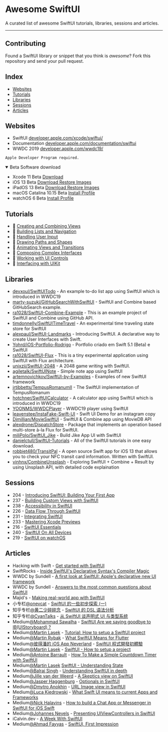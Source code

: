 # Awesome SwiftUI

A curated list of awesome SwiftUI tutorials, libraries, sessions and articles.

---

## Contributing

Found a SwiftUI library or snippet that you think is *awesome*? Fork this repository and send your pull request.

## Index

  - [Websites](#websites) 
  - [Tutorials](#tutorials)
  - [Libraries](#libraries)
  - [Sessions](#sessions)
  - [Articles](#articles)

## Websites

* SwiftUI [developer.apple.com/xcode/swiftui/](https://developer.apple.com/xcode/swiftui/)
* Documentation [developer.apple.com/documentation/swiftui](https://developer.apple.com/documentation/swiftui)
* WWDC 2019 [developer.apple.com/wwdc19/](https://developer.apple.com/wwdc19/)

```
Apple Developer Program required.
```
<details open>
  <summary>Beta Software download</summary>
  <ul><li>Xcode 11 Beta <a href="https://developer.apple.com/services-account/download?path=/WWDC_2019/Xcode_11_Beta/Xcode_11_Beta.xip">Download</a></li>
  <li>iOS 13 Beta <a href="https://developer.apple.com/download/#ios-restore-images-iphone-new">Download Restore Images</a></li>
  <li>iPadOS 13 Beta <a href="https://developer.apple.com/download/#ios-restore-images-ipad-new">Download Restore Images</a></li>
  <li>macOS Catalina 10.15 Beta <a href="https://developer.apple.com/services-account/download?path=/WWDC_2019/macOS_10.15_Developer_Beta_Access_Utility/macOSDeveloperBetaAccessUtility.dmg">Install Profile</a></li>
  <li>watchOS 6 Beta <a href="https://developer.apple.com/services-account/download?path=/WWDC_2019/watchOS_6_beta_Configuration_Profile/watchOS_6_Beta_Profilemobileconfig.mobileconfig">Install Profile</a></li></ul>
</details>

## Tutorials

*  [Creating and Combining Views](https://developer.apple.com/tutorials/swiftui/creating-and-combining-views)
*  [Building Lists and Navigation](https://developer.apple.com/tutorials/swiftui/building-lists-and-navigation)
*  [Handling User Input](https://developer.apple.com/tutorials/swiftui/handling-user-input)
*  [Drawing Paths and Shapes](https://developer.apple.com/tutorials/swiftui/drawing-paths-and-shapes)
*  [Animating Views and Transitions](https://developer.apple.com/tutorials/swiftui/animating-views-and-transitions)
*  [Composing Complex Interfaces](https://developer.apple.com/tutorials/swiftui/composing-complex-interfaces)
*  [Working with UI Controls](https://developer.apple.com/tutorials/swiftui/working-with-ui-controls)
*  [Interfacing with UIKit](https://developer.apple.com/tutorials/swiftui/interfacing-with-uikit)

## Libraries

* [devxoul/SwiftUITodo](https://github.com/devxoul/SwiftUITodo) - An example to-do list app using SwiftUI which is introduced in WWDC19
* [marty-suzuki/GitHubSearchWithSwiftUI](https://github.com/marty-suzuki/GitHubSearchWithSwiftUI) - SwiftUI and Combine based GitHubSearch example.
* [ra1028/SwiftUI-Combine-Example](https://github.com/ra1028/SwiftUI-Combine-Example) - This is an example project of SwiftUI and Combine using GitHub API.
* [timdonnelly/SwiftUITimeTravel](https://github.com/timdonnelly/SwiftUITimeTravel) - An experimental time traveling state store for SwiftUI
* [alexpaul/SwiftUI-Landmarks](https://github.com/alexpaul/SwiftUI-Landmarks) - Introducing SwiftUI. A declarative way to create User Interfaces with Swift.
* [Yohrd/iOS-Portfolio-Rodrigo](https://github.com/Yohrd/iOS-Portfolio-Rodrigo) - Portfolio criado em Swift 5.1 (Beta) e SwiftUI
* [ra1028/SwiftUI-Flux](https://github.com/ra1028/SwiftUI-Flux) - This is a tiny experimental application using SwiftUI with Flux architecture.
* [unixzii/SwiftUI-2048](https://github.com/unixzii/SwiftUI-2048) - A 2048 game writing with SwiftUI.
* [agiletalk/SwiftUINote](https://github.com/agiletalk/SwiftUINote) - Simple note app using SwiftUI
* [artemnovichkov/SwiftUI-by-Examples](https://github.com/artemnovichkov/SwiftUI-by-Examples) - Examples of new SwiftUI framework
* [jrtibbetts/TempusRomanumII](https://github.com/jrtibbetts/TempusRomanumII) - The SwiftUI implementation of TempusRomanum
* [hotchner/SwiftUICalculator](https://github.com/hotchner/SwiftUICalculator) - A calculator app using SwiftUI which is introduced in WWDC19
* [YOONMS/WWDCPlayer](https://github.com/YOONMS/WWDCPlayer) - WWDC19 player using SwiftUI 
* [leavenstee/InstaFake-Swift-UI](https://github.com/leavenstee/InstaFake-Swift-UI) - Swift UI Demo for an instagram copy
* [Dimillian/MovieSwiftUI](https://github.com/Dimillian/MovieSwiftUI) - SwiftUI & Combine app using MovieDB API
* [alexdrone/DispatchStore](https://github.com/alexdrone/DispatchStore) - Package that implements an operation based multi-store à-la Flux for SwiftUI.
* [miliPolo/SwiftUI_Jike](https://github.com/miliPolo/SwiftUI_Jike) - Build Jike App UI with SwiftUI
* [danielctull/SwiftUI-Tutorials](https://github.com/danielctull/SwiftUI-Tutorials) - All of the SwiftUI tutorials in one easy download.
* [robbiet480/TransitPal](https://github.com/robbiet480/TransitPal) - A open source Swift app for iOS 13 that allows you to check your NFC transit card information. Written with SwiftUI.
* [vinhnx/CombineUnsplash](https://github.com/vinhnx/CombineUnsplash) - Exploring SwiftUI + Combine + Result by using Unsplash API, with detailed code explaination

## Sessions

* 204 - [Introducing SwiftUI: Building Your First App](https://developer.apple.com/videos/play/wwdc2019/204/)
* 237 - [Building Custom Views with SwiftUI](https://developer.apple.com/videos/play/wwdc2019/237)
* 238 - [Accessibility in SwiftUI](https://developer.apple.com/videos/play/wwdc2019/238)
* 226 - [Data Flow Through SwiftUI](https://developer.apple.com/videos/play/wwdc2019/226)
* 231 - [Integrating SwiftUI](https://developer.apple.com/videos/play/wwdc2019/231)
* 233 - [Mastering Xcode Previews](https://developer.apple.com/videos/play/wwdc2019/233)
* 216 - [SwiftUI Essentials](https://developer.apple.com/videos/play/wwdc2019/216)
* 240 - [SwiftUI On All Devices](https://developer.apple.com/videos/play/wwdc2019/240)
* 219 - [SwiftUI on watchOS](https://developer.apple.com/videos/play/wwdc2019/219)

## Articles

* Hacking with Swift - [Get started with SwiftUI](https://www.hackingwithswift.com/articles/194/get-started-with-swiftui)
* SwiftRocks - [Inside SwiftUI's Declarative Syntax's Compiler Magic](https://swiftrocks.com/inside-swiftui-compiler-magic.html)
* WWDC by Sundell - [A first look at SwiftUI: Apple's declarative new UI framework](https://wwdcbysundell.com/2019/swiftui-first-look/)
* WWDC by Sundell - [Answers to the most common questions about SwiftUI](https://wwdcbysundell.com/2019/swiftui-common-questions/)
* Majid's - [Making real-world app with SwiftUI](https://mecid.github.io/2019/06/05/swiftui-making-real-world-app/)
* 小专栏[@onevcat](https://xiaozhuanlan.com/u/onevcat) - [SwiftUI 的一些初步探索 (一)](https://xiaozhuanlan.com/topic/7652341890)
* 知乎专栏[@黄二少碎碎念](https://zhuanlan.zhihu.com/hjcapple) - [SwiftUI 的 DSL 语法分析](https://zhuanlan.zhihu.com/p/68294674)
* 知乎专栏[@CyanTalks](https://zhuanlan.zhihu.com/cyantalks) - [从 SwiftUI 谈声明式 UI 与类型系统](https://zhuanlan.zhihu.com/p/68275232)
* Medium[@Mohammad Sawalha](https://medium.com/@themedo8000) - [SwiftUI Are we saying goodbye to IB(UIStoryboard) ?](https://medium.com/@themedo8000/swiftui-are-we-saying-goodbye-to-ib-718035e83b07)
* Medium[@Martin Lasek](https://medium.com/@martinlasek) - [Tutorial: How to setup a SwiftUI project](https://medium.com/@martinlasek/swiftui-getting-started-372389fff423)
* Medium[@Martin Rybak](https://medium.com/@martinrybak) - [What SwiftUI Means for Flutter](https://medium.com/flutter-nyc/what-swiftui-means-for-flutter-6d5898f7adf7)
* Medium[@彼得潘的 iOS App Neverland](https://medium.com/@apppeterpan) - [SwiftUI 程式開發初體驗](https://medium.com/%E5%BD%BC%E5%BE%97%E6%BD%98%E7%9A%84-swift-ios-app-%E9%96%8B%E7%99%BC%E5%95%8F%E9%A1%8C%E8%A7%A3%E7%AD%94%E9%9B%86/swiftui-%E7%A8%8B%E5%BC%8F%E9%96%8B%E7%99%BC%E5%88%9D%E9%AB%94%E9%A9%97-aea9122741b1)
* Medium[@Martin Lasek](https://medium.com/@martinlasek) - [SwiftUI - How to setup a project](https://medium.com/@martinlasek/swiftui-getting-started-372389fff423)
* Medium[@Antoine Barrault](https://medium.com/@ant_one) - [How To Make a Simple Countdown Timer with SwiftUI](https://medium.com/better-programming/make-a-simple-countdown-with-timer-and-swiftui-3ce355b54986)
* Medium[@Martin Lasek](https://medium.com/@martinlasek) [SwiftUI - Understanding State](https://medium.com/@martinlasek/swiftui-understanding-state-8afa23fd9f1f)
* Medium[@Balraj Singh](https://medium.com/@erbalrajs) - [Understanding SwiftUI in depth](https://medium.com/techtron/understanding-swiftui-in-depth-58d42614619e)
* Medium[@Jille van der Weerd](https://medium.com/@JillevdWeerd) - [A Skeptics view on SwiftUI](https://medium.com/@JillevdWeerd/a-skeptics-view-on-swiftui-cc6636b6fd3b)
* Medium[@Jasper Haggenburg](https://medium.com/@jpunt) - [Optionals in SwiftUI](https://medium.com/q42-engineering/swiftui-optionals-ead04edd439f)
* Medium[@Dmytro Anokhin](https://medium.com/@dmytro.anokhin) - [URL Image view in SwiftUI](https://medium.com/@dmytro.anokhin/url-image-view-in-swiftui-f08f85d942d8)
* Medium[@Luca Kiedrowski](https://medium.com/@luca.kiedrowski) - [What Swift UI means to current Apps and Frameworks](https://medium.com/@luca.kiedrowski/what-swift-ui-means-to-current-apps-and-frameworks-goodbye-hybrid-apps-77479a1ba0d9)
* Medium[@Nick Halavins](https://medium.com/@halavins) - [How to build a Chat App or Messenger in SwiftUI for iOS Swift](https://medium.com/@halavins/how-to-build-a-chat-app-or-messenger-in-swiftui-for-ios-swift-b46dbe5cc0ab)
* Medium[@Johannes Nevels](https://medium.com/@Johannes_Nevels) - [Presenting UIViewControllers in SwiftUI](https://medium.com/@Johannes_Nevels/presenting-uiviewcontrollers-in-swiftui-22388616a24c)
* iCalvin.dev - [A Week With SwiftUI](https://icalvin.dev/post/403)
* Medium[@Ahmad Fayyas](https://medium.com/@ahmadfayyas) - [SwiftUI, First Impression](https://medium.com/@ahmadfayyas/swiftui-first-impression-37a734fa6f02)

